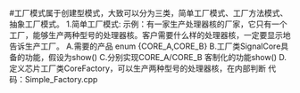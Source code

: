#工厂模式属于创建型模式，大致可以分为三类，简单工厂模式、工厂方法模式、抽象工厂模式。
1.简单工厂模式:
示例：有一家生产处理器核的厂家，它只有一个工厂，能够生产两种型号的处理器核。客户需要什么样的处理器核，一定要显示地告诉生产工厂。
A.需要的产品 enum {CORE_A,CORE_B}
B.工厂类SignalCore具备的功能，假设为show()
C.分别实现CORE_A/CORE_B 客制化的功能show()
D.定义芯片工厂类CoreFactory，可以生产两种型号的处理器核，在内部判断 
代码：Simple_Factory.cpp
